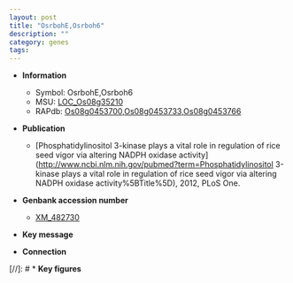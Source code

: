 ```yaml
---
layout: post
title: "OsrbohE,Osrboh6"
description: ""
category: genes
tags: 
---
```


* **Information**  
    + Symbol: OsrbohE,Osrboh6  
    + MSU: [LOC_Os08g35210](http://rice.plantbiology.msu.edu/cgi-bin/ORF_infopage.cgi?orf=LOC_Os08g35210)  
    + RAPdb: [Os08g0453700](http://rapdb.dna.affrc.go.jp/viewer/gbrowse_details/irgsp1?name=Os08g0453700),[Os08g0453733](http://rapdb.dna.affrc.go.jp/viewer/gbrowse_details/irgsp1?name=Os08g0453733),[Os08g0453766](http://rapdb.dna.affrc.go.jp/viewer/gbrowse_details/irgsp1?name=Os08g0453766)  

* **Publication**  
    + [Phosphatidylinositol 3-kinase plays a vital role in regulation of rice seed vigor via altering NADPH oxidase activity](http://www.ncbi.nlm.nih.gov/pubmed?term=Phosphatidylinositol 3-kinase plays a vital role in regulation of rice seed vigor via altering NADPH oxidase activity%5BTitle%5D), 2012, PLoS One.

* **Genbank accession number**  
    + [XM_482730](http://www.ncbi.nlm.nih.gov/nuccore/XM_482730)

* **Key message**  

* **Connection**  

[//]: # * **Key figures**  


